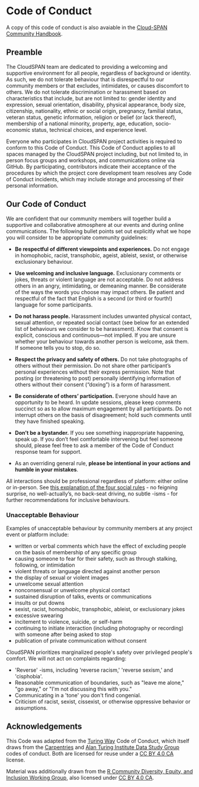 # Code of Conduct

A copy of this code of conduct is also avaiable in the [Cloud-SPAN Community Handbook]("https://cloud-span.github.io/CloudSPAN-handbook-bookdown/code-of-conduct.html").

## Preamble
The CloudSPAN team are dedicated to providing a welcoming and supportive environment for all people, regardless of background or identity. As such, we do not tolerate behaviour that is disrespectful to our community members or that excludes, intimidates, or causes discomfort to others. We do not tolerate discrimination or harassment based on characteristics that include, but are not limited to: gender identity and expression, sexual orientation, disability, physical appearance, body size, citizenship, nationality, ethnic or social origin, pregnancy, familial status, veteran status, genetic information, religion or belief (or lack thereof), membership of a national minority, property, age, education, socio-economic status, technical choices, and experience level.

Everyone who participates in CloudSPAN project activities is required to conform to this Code of Conduct. This Code of Conduct applies to all spaces managed by the CloudSPAN project including, but not limited to, in person focus groups and workshops, and communications online via GitHub. By participating, contributors indicate their acceptance of the procedures by which the project core development team resolves any Code of Conduct incidents, which may include storage and processing of their personal information.

## Our Code of Conduct

We are confident that our community members will together build a supportive and collaborative atmosphere at our events and during online communications. The following bullet points set out explicitly what we hope you will consider to be appropriate community guidelines:

- **Be respectful of different viewpoints and experiences.** Do not engage in homophobic, racist, transphobic, ageist, ableist, sexist, or otherwise exclusionary behaviour.

- **Use welcoming and inclusive language.** Exclusionary comments or jokes, threats or violent language are not acceptable. Do not address others in an angry, intimidating, or demeaning manner. Be considerate of the ways the words you choose may impact others. Be patient and respectful of the fact that English is a second (or third or fourth!) language for some participants.

- **Do not harass people.** Harassment includes unwanted physical contact, sexual attention, or repeated social contact (see below for an extended list of behaviours we consider to be harassment). Know that consent is explicit, conscious and continuous—not implied. If you are unsure whether your behaviour towards another person is welcome, ask them. If someone tells you to stop, do so.

- **Respect the privacy and safety of others.** Do not take photographs of others without their permission. Do not share other participant’s personal experiences without their express permission. Note that posting (or threatening to post) personally identifying information of others without their consent (“doxing”) is a form of harassment.

- **Be considerate of others’ participation.** Everyone should have an opportunity to be heard. In update sessions, please keep comments succinct so as to allow maximum engagement by all participants. Do not interrupt others on the basis of disagreement; hold such comments until they have finished speaking.

- **Don’t be a bystander.** If you see something inappropriate happening, speak up. If you don’t feel comfortable intervening but feel someone should, please feel free to ask a member of the Code of Conduct response team for support.

- As an overriding general rule, **please be intentional in your actions and humble in your mistakes**.

All interactions should be professional regardless of platform: either online or in-person. See [this explanation of the four social rules](https://www.recurse.com/manual#sub-sec-social-rules) - no feigning surprise, no well-actually’s, no back-seat driving, no subtle -isms - for further recommendations for inclusive behaviours.

### Unacceptable Behaviour

Examples of unacceptable behaviour by community members at any project event or platform include:

- written or verbal comments which have the effect of excluding people on the basis of membership of any specific group
- causing someone to fear for their safety, such as through stalking, following, or intimidation
- violent threats or language directed against another person
- the display of sexual or violent images
- unwelcome sexual attention
- nonconsensual or unwelcome physical contact
- sustained disruption of talks, events or communications
- insults or put downs
- sexist, racist, homophobic, transphobic, ableist, or exclusionary jokes
- excessive swearing
- incitement to violence, suicide, or self-harm
- continuing to initiate interaction (including photography or recording) with someone after being asked to stop
- publication of private communication without consent

CloudSPAN prioritizes marginalized people's safety over privileged people's comfort. We will not act on complaints regarding:

- 'Reverse' -isms, including 'reverse racism,' 'reverse sexism,' and 'cisphobia'.
- Reasonable communication of boundaries, such as "leave me alone," "go away," or "I'm not discussing this with you."
- Communicating in a 'tone' you don't find congenial.
- Criticism of racist, sexist, cissexist, or otherwise oppressive behavior or assumptions.

## Acknowledgements
This Code was adapted from the [Turing Way](https://the-turing-way.netlify.app/community-handbook/coc.html) Code of Conduct, which itself draws from the [Carpentries](https://docs.carpentries.org/topic_folders/policies/code-of-conduct.html) and [Alan Turing Institute Data Study Group](https://docs.google.com/document/d/1iv2cizNPUwtEhHqaezAzjIoKkaIX02f7XbYmFMXDTGY/edit#heading=h.eawfypsf8ylf) codes of conduct. Both are licensed for reuse under a [CC BY 4.0 CA](https://creativecommons.org/licenses/by/4.0/) license.

Material was additionally drawn from the [R Community Diversity, Equity, and Inclusion Working Group](https://github.com/RConsortium/RCDI-WG/blob/0ca0a91dccc9296ff53a5806f52a2a49dbb8850d/conduct/code-of-conductd), also licensed under [CC BY 4.0 CA](https://creativecommons.org/licenses/by/4.0/).
